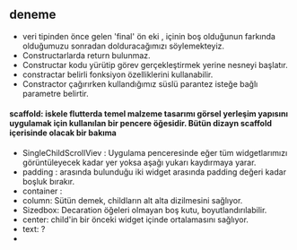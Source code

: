 ## deneme 
- veri tipinden önce gelen 'final' ön eki , içinin boş olduğunun farkında olduğumuzu sonradan dolduracağımızı söylemekteyiz.
- Constructarlarda return bulunmaz.
- Constructar kodu yürütip görev gerçekleştirmek yerine nesneyi başlatır.
- constractar belirli fonksiyon özelliklerini kullanabilir.
- Constractor çağırırken kullandığımız süslü parantez isteğe bağlı parametre belirtir.
#### scaffold: iskele flutterda temel malzeme tasarımı görsel yerleşim yapısını uygulamak için kullanılan bir pencere öğesidir. Bütün dizayn scaffold içerisinde olacak bir bakıma
- SingleChildScrollViev : Uygulama penceresinde eğer tüm widgetlarımızı görüntüleyecek kadar yer yoksa aşağı yukarı kaydırmaya yarar.
- padding : arasında bulunduğu iki widget arasında padding değeri kadar boşluk bırakır.
- container : 
- column: Sütün demek, childların alt alta dizilmesini sağlıyor.
- Sizedbox: Decaration öğeleri olmayan boş kutu, boyutlandırılabilir.
- center: child'in bir önceki widget içinde ortalamasını sağlıyor.
- text: ?
- 

